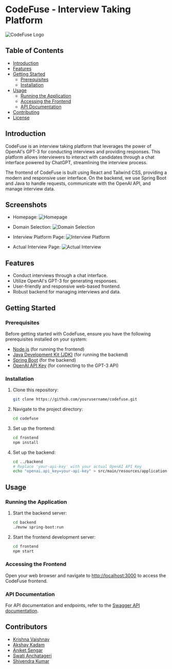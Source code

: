 # CodeFuse - Interview Taking Platform

![CodeFuse Logo](https://cdn.discordapp.com/attachments/1128079625818480751/1147595690738987108/Screenshot_2023-09-02_234404-removebg-preview.png)

## Table of Contents
- [Introduction](#introduction)
- [Features](#features)
- [Getting Started](#getting-started)
  - [Prerequisites](#prerequisites)
  - [Installation](#installation)
- [Usage](#usage)
  - [Running the Application](#running-the-application)
  - [Accessing the Frontend](#accessing-the-frontend)
  - [API Documentation](#api-documentation)
- [Contributing](#contributing)
- [License](#license)

## Introduction

CodeFuse is an interview taking platform that leverages the power of OpenAI's GPT-3 for conducting interviews and providing responses. This platform allows interviewers to interact with candidates through a chat interface powered by ChatGPT, streamlining the interview process.

The frontend of CodeFuse is built using React and Tailwind CSS, providing a modern and responsive user interface. On the backend, we use Spring Boot and Java to handle requests, communicate with the OpenAI API, and manage interview data.

## Screenshots

- Homepage:
  ![Homepage](https://github.com/AK016/CodeFuse/assets/123861375/b3fe33a2-870d-447c-81ba-94a31dd9ac06)


- Domain Selection:
  ![Domain Selection](https://github.com/AK016/CodeFuse/assets/123861375/7cc23961-6565-40d4-a06a-cea795ac7285)


- Interview Platform Page:
  ![Interview Platform](https://github.com/AK016/CodeFuse/assets/123861375/1234302b-745d-414f-bbcb-a575d307f5a9)


- Actual Interview Page:
  ![Actual Interview](https://github.com/AK016/CodeFuse/assets/123861375/4d3d04cc-9d13-4713-aec4-fa43d9aeed02)



## Features

- Conduct interviews through a chat interface.
- Utilize OpenAI's GPT-3 for generating responses.
- User-friendly and responsive web-based frontend.
- Robust backend for managing interviews and data.

## Getting Started

### Prerequisites

Before getting started with CodeFuse, ensure you have the following prerequisites installed on your system:

- [Node.js](https://nodejs.org/) (for running the frontend)
- [Java Development Kit (JDK)](https://www.oracle.com/java/technologies/javase-downloads.html) (for running the backend)
- [Spring Boot](https://spring.io/projects/spring-boot) (for the backend)
- [OpenAI API Key](https://beta.openai.com/signup/) (for connecting to the GPT-3 API)

### Installation

1. Clone this repository:

   ```bash
   git clone https://github.com/yourusername/codefuse.git
   ```

2. Navigate to the project directory:

   ```bash
   cd codefuse
   ```

3. Set up the frontend:

   ```bash
   cd frontend
   npm install
   ```

4. Set up the backend:

   ```bash
   cd ../backend
   # Replace 'your-api-key' with your actual OpenAI API Key
   echo "openai.api_key=your-api-key" > src/main/resources/application.properties
   ```

## Usage

### Running the Application

1. Start the backend server:

   ```bash
   cd backend
   ./mvnw spring-boot:run
   ```

2. Start the frontend development server:

   ```bash
   cd frontend
   npm start
   ```

### Accessing the Frontend

Open your web browser and navigate to [http://localhost:3000](http://localhost:3000) to access the CodeFuse frontend.

### API Documentation

For API documentation and endpoints, refer to the [Swagger API documentation](http://localhost:8888/swagger-ui/index.html#/).

## Contributors

- [Krishna Vaishnav](https://github.com/KrishnaVaishnav98)
- [Akshay Kadam](https://github.com/AK016)
- [Aniket Sengar](https://github.com/Anklet9)
- [Swati Anchatageri](https://github.com/swati-anchatageri)
- [Shivendra Kumar](https://github.com/shivendra-somr)


